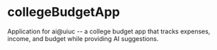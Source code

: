 # collegeBudgetApp
Application for ai@uiuc -- a college budget app that tracks expenses, income, and budget while providing AI suggestions.
